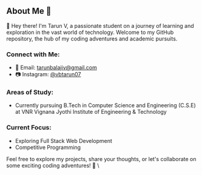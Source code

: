 ## About Me 🚀

👋 Hey there! I'm Tarun V, a passionate student on a journey of learning and exploration in the vast world of technology. Welcome to my GitHub repository, the hub of my coding adventures and academic pursuits.

### Connect with Me:

- 📧 Email: [tarunbalajiv@gmail.com](mailto:tarunbalajiv@gmail.com)
- 📷 Instagram: [@vbtarun07](https://www.instagram.com/vbtarun07/)

### Areas of Study:

- Currently pursuing B.Tech in Computer Science and Engineering (C.S.E) at VNR Vignana Jyothi Institute of Engineering & Technology

### Current Focus:

- Exploring Full Stack Web Development
- Competitive Programming


Feel free to explore my projects, share your thoughts, or let's collaborate on some exciting coding adventures! 🚀
\
